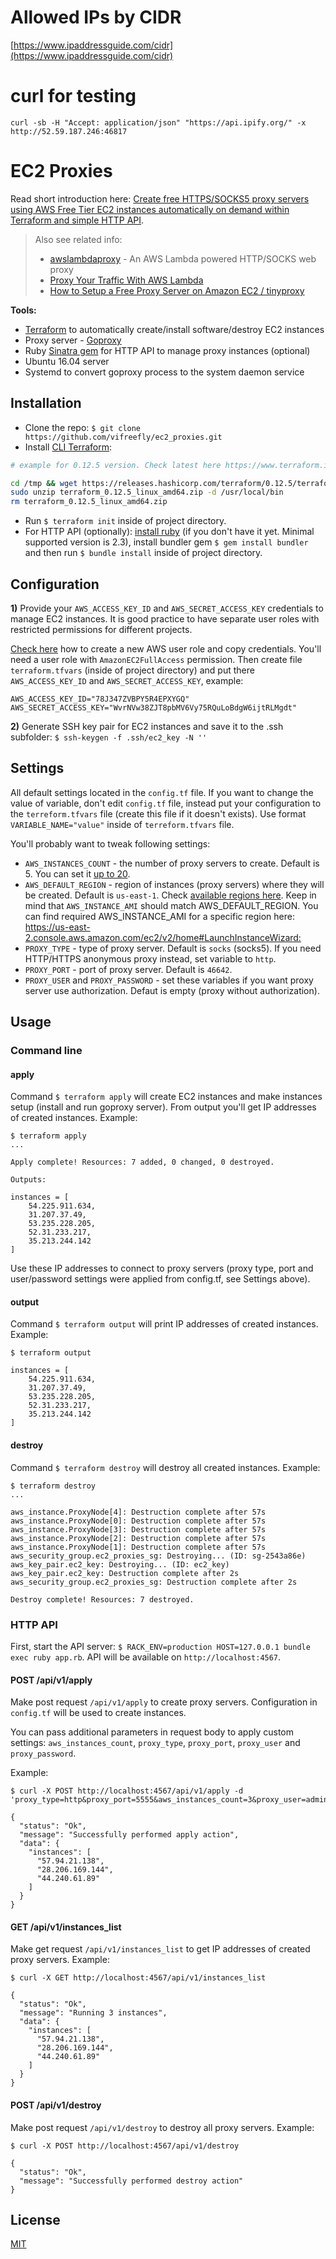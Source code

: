# Allowed IPs by CIDR
[https://www.ipaddressguide.com/cidr](https://www.ipaddressguide.com/cidr)

# curl for testing
```
curl -sb -H "Accept: application/json" "https://api.ipify.org/" -x http://52.59.187.246:46817
```

# EC2 Proxies

Read short introduction here: [Create free HTTPS/SOCKS5 proxy servers using AWS Free Tier EC2 instances automatically on demand within Terraform and simple HTTP API](https://victorafanasev.info/tech/create-free-https-socks5-proxy-servers-using-free-ec2-automatically).

> Also see related info:
> * [awslambdaproxy](https://github.com/dan-v/awslambdaproxy) - An AWS Lambda powered HTTP/SOCKS web proxy
> * [Proxy Your Traffic With AWS Lambda](https://medium.com/@malzoek/proxy-your-traffic-with-aws-lambda-74efba8269ff)
> * [How to Setup a Free Proxy Server on Amazon EC2 / tinyproxy](https://webrobots.io/how-to-setup-a-free-proxy-server-on-amazon-ec2/)


**Tools:**
* [Terraform](https://www.terraform.io/) to automatically create/install software/destroy EC2 instances
* Proxy server - [Goproxy](https://github.com/snail007/goproxy)
* Ruby [Sinatra gem](http://sinatrarb.com/) for HTTP API to manage proxy instances (optional)
* Ubuntu 16.04 server
* Systemd to convert goproxy process to the system daemon service


## Installation

* Clone the repo: `$ git clone https://github.com/vifreefly/ec2_proxies.git`
* Install [CLI Terraform](https://www.terraform.io/intro/getting-started/install.html):

```bash
# example for 0.12.5 version. Check latest here https://www.terraform.io/downloads.html

cd /tmp && wget https://releases.hashicorp.com/terraform/0.12.5/terraform_0.12.5_linux_amd64.zip
sudo unzip terraform_0.12.5_linux_amd64.zip -d /usr/local/bin
rm terraform_0.12.5_linux_amd64.zip
```

* Run `$ terraform init` inside of project directory.
* For HTTP API (optionally): [install ruby](https://www.ruby-lang.org/en/documentation/installation/) (if you don't have it yet. Minimal supported version is 2.3), install bundler gem `$ gem install bundler` and then run `$ bundle install` inside of project directory.


## Configuration

**1)** Provide your `AWS_ACCESS_KEY_ID` and `AWS_SECRET_ACCESS_KEY` credentials to manage EC2 instances. It is good practice to have separate user roles with restricted permissions for different projects.

[Check here](https://victorafanasev.info/tech/how-to-create-aws-restricted-credentials-example-for-s3) how to create a new AWS user role and copy credentials. You'll need a user role with `AmazonEC2FullAccess` permission. Then create file `terraform.tfvars` (inside of project directory) and put there `AWS_ACCESS_KEY_ID` and `AWS_SECRET_ACCESS_KEY`, example:

```
AWS_ACCESS_KEY_ID="78J347ZVBPY5R4EPXYGQ"
AWS_SECRET_ACCESS_KEY="WvrNVw38ZJT8pbMV6Vy75RQuLoBdgW6ijtRLMgdt"
```

**2)** Generate SSH key pair for EC2 instances and save it to the .ssh subfolder: `$ ssh-keygen -f .ssh/ec2_key -N ''`


## Settings

All default settings located in the `config.tf` file. If you want to change the value of variable, don't edit `config.tf` file, instead put your configuration to the `terreform.tfvars` file (create this file if it doesn't exists). Use format `VARIABLE_NAME="value"` inside of `terreform.tfvars` file.

You'll probably want to tweak following settings:

* `AWS_INSTANCES_COUNT` - the number of proxy servers to create. Default is 5. You can set it [up to 20](https://aws.amazon.com/ec2/faqs/#How_many_instances_can_I_run_in_Amazon_EC2).
* `AWS_DEFAULT_REGION` - region of instances (proxy servers) where they will be created. Default is `us-east-1`. Check [available regions here](https://docs.aws.amazon.com/general/latest/gr/rande.html#ec2_region). Keep in mind that `AWS_INSTANCE_AMI` should match AWS_DEFAULT_REGION. You can find required AWS_INSTANCE_AMI for a specific region here: <https://us-east-2.console.aws.amazon.com/ec2/v2/home#LaunchInstanceWizard:>
* `PROXY_TYPE` - type of proxy server. Default is `socks` (socks5). If you need HTTP/HTTPS anonymous proxy instead, set variable to `http`.
* `PROXY_PORT` - port of proxy server. Default is `46642`.
* `PROXY_USER` and `PROXY_PASSWORD` - set these variables if you want proxy server use authorization. Defaut is empty (proxy without authorization).

## Usage
### Command line
#### apply

Command `$ terraform apply` will create EC2 instances and make instances setup (install and run goproxy server). From output you'll get IP addresses of created instances. Example:

```
$ terraform apply
...

Apply complete! Resources: 7 added, 0 changed, 0 destroyed.

Outputs:

instances = [
    54.225.911.634,
    31.207.37.49,
    53.235.228.205,
    52.31.233.217,
    35.213.244.142
]
```

Use these IP addresses to connect to proxy servers (proxy type, port and user/password settings were applied from config.tf, see Settings above).

#### output

Command `$ terraform output` will print IP addresses of created instances. Example:

```
$ terraform output

instances = [
    54.225.911.634,
    31.207.37.49,
    53.235.228.205,
    52.31.233.217,
    35.213.244.142
]
```

#### destroy

Command `$ terraform destroy` will destroy all created instances. Example:

```
$ terraform destroy
...

aws_instance.ProxyNode[4]: Destruction complete after 57s
aws_instance.ProxyNode[0]: Destruction complete after 57s
aws_instance.ProxyNode[3]: Destruction complete after 57s
aws_instance.ProxyNode[2]: Destruction complete after 57s
aws_instance.ProxyNode[1]: Destruction complete after 57s
aws_security_group.ec2_proxies_sg: Destroying... (ID: sg-2543a86e)
aws_key_pair.ec2_key: Destroying... (ID: ec2_key)
aws_key_pair.ec2_key: Destruction complete after 2s
aws_security_group.ec2_proxies_sg: Destruction complete after 2s

Destroy complete! Resources: 7 destroyed.
```


### HTTP API

First, start the API server: `$ RACK_ENV=production HOST=127.0.0.1 bundle exec ruby app.rb`. API will be available on `http://localhost:4567`.

#### POST /api/v1/apply

Make post request `/api/v1/apply` to create proxy servers. Configuration in `config.tf` will be used to create instances.

You can pass additional parameters in request body to apply custom settings: `aws_instances_count`, `proxy_type`, `proxy_port`, `proxy_user` and `proxy_password`.

Example:

```
$ curl -X POST http://localhost:4567/api/v1/apply -d 'proxy_type=http&proxy_port=5555&aws_instances_count=3&proxy_user=admin&proxy_password=123456'

{
  "status": "Ok",
  "message": "Successfully performed apply action",
  "data": {
    "instances": [
      "57.94.21.138",
      "28.206.169.144",
      "44.240.61.89"
    ]
  }
}
```

#### GET /api/v1/instances_list

Make get request `/api/v1/instances_list` to get IP addresses of created proxy servers. Example:

```
$ curl -X GET http://localhost:4567/api/v1/instances_list

{
  "status": "Ok",
  "message": "Running 3 instances",
  "data": {
    "instances": [
      "57.94.21.138",
      "28.206.169.144",
      "44.240.61.89"
    ]
  }
}
```

#### POST /api/v1/destroy

Make post request `/api/v1/destroy` to destroy all proxy servers. Example:

```
$ curl -X POST http://localhost:4567/api/v1/destroy

{
  "status": "Ok",
  "message": "Successfully performed destroy action"
}
```

## License

[MIT](https://opensource.org/licenses/MIT)
